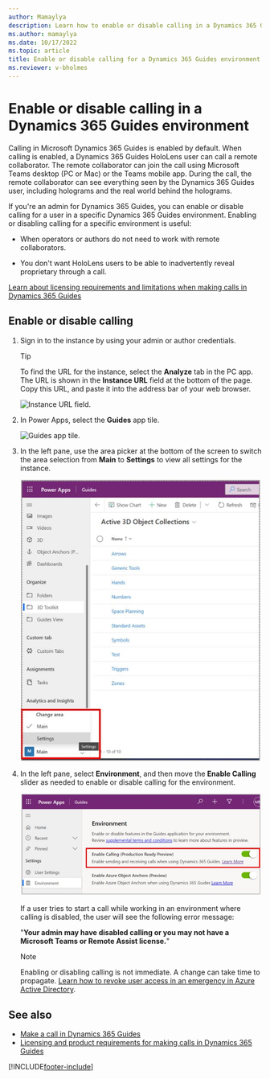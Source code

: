 ```yaml
---
author: Mamaylya
description: Learn how to enable or disable calling in a Dynamics 365 Guides environment 
ms.author: mamaylya
ms.date: 10/17/2022
ms.topic: article
title: Enable or disable calling for a Dynamics 365 Guides environment
ms.reviewer: v-bholmes
---
```


# Enable or disable calling in a Dynamics 365 Guides environment

Calling in Microsoft Dynamics 365 Guides is enabled by default. When calling is enabled, a Dynamics 365 Guides HoloLens user can call a remote collaborator. The remote collaborator can join the call using Microsoft Teams desktop (PC or Mac) or the Teams mobile app. During the call, the remote collaborator can see everything seen by the Dynamics 365 Guides user, including holograms and the real world behind the holograms.

If you're an admin for Dynamics 365 Guides, you can enable or disable calling for a user in a specific Dynamics 365 Guides environment. Enabling or disabling calling for a specific environment is useful:

- When operators or authors do not need to work with remote collaborators. 

- You don't want HoloLens users to be able to inadvertently reveal proprietary through a call. 

[Learn about licensing requirements and limitations when making calls in Dynamics 365 Guides](requirements.md)

## Enable or disable calling

1. Sign in to the instance by using your admin or author credentials.

    > [!TIP]
    > To find the URL for the instance, select the **Analyze** tab in the PC app. The URL is shown in the **Instance URL** field at the bottom of the page. Copy this URL, and paste it into the address bar of your web browser.
    >
    > ![Instance URL field.](media/instance-url.PNG "Instance URL field")

2. In Power Apps, select the **Guides** app tile.

    ![Guides app tile.](media/guides-app-tile.PNG "Guides app tile")

3. In the left pane, use the area picker at the bottom of the screen to switch the area selection from **Main** to **Settings** to view all settings for the instance.

    ![Settings highlighted in the left pane.](media/admin-enable-calling-settings.JPG "Settings highlighted in left pane")

4. In the left pane, select **Environment**, and then move the **Enable Calling** slider as needed to enable or disable calling for the environment.

    ![New command highlighted at top of Power Apps screen.](media/admin-enable-calling.JPG "New command highlighted at top of Power Apps screen")

    If a user tries to start a call while working in an environment where calling is disabled, the user will see the following error message:

    "**Your admin may have disabled calling or you may not have a Microsoft Teams or Remote Assist license.**"
    
    > [!NOTE]
    > Enabling or disabling calling is not immediate. A change can take time to propagate. [Learn how to revoke user access in an emergency in Azure Active Directory](/azure/active-directory/enterprise-users/users-revoke-access).

## See also

- [Make a call in Dynamics 365 Guides](make-call.md)
- [Licensing and product requirements for making calls in Dynamics 365 Guides](requirements.md)

[!INCLUDE[footer-include](../includes/footer-banner.md)]
